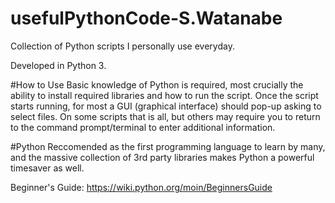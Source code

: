 # usefulPythonCode-S.Watanabe
Collection of Python scripts I personally use everyday.

Developed in Python 3.

#How to Use
Basic knowledge of Python is required, most crucially the ability to install required libraries and how to run the script.
Once the script starts running, for most a GUI (graphical interface) should pop-up asking to select files. On some scripts that is all, but others may require you to return to the command prompt/terminal to enter additional information.

#Python
Reccomended as the first programming language to learn by many, and the massive collection of 3rd party libraries makes Python a powerful timesaver as well.

Beginner's Guide:
https://wiki.python.org/moin/BeginnersGuide
